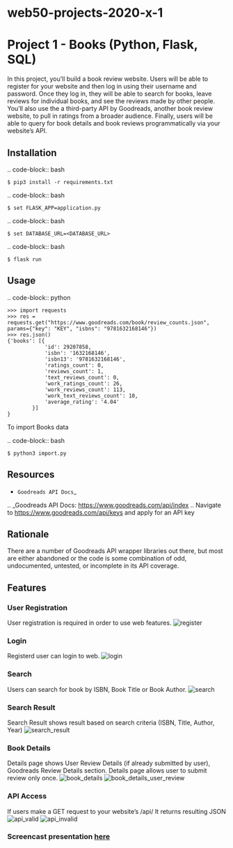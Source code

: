 # web50-projects-2020-x-1

# Project 1 - Books (Python, Flask, SQL)

In this project, you’ll build a book review website. Users will be able to register for your website and then log in using their username and password. Once they log in, they will be able to search for books, leave reviews for individual books, and see the reviews made by other people. You’ll also use the a third-party API by Goodreads, another book review website, to pull in ratings from a broader audience. Finally, users will be able to query for book details and book reviews programmatically via your website’s API.

Installation
------------

.. code-block:: bash

    $ pip3 install -r requirements.txt

.. code-block:: bash

    $ set FLASK_APP=application.py
	
.. code-block:: bash

    $ set DATABASE_URL=<DATABASE_URL>

.. code-block:: bash

    $ flask run
	
Usage
-----

.. code-block:: python

    >>> import requests
    >>> res = requests.get("https://www.goodreads.com/book/review_counts.json", params={"key": "KEY", "isbns": "9781632168146"})
    >>> res.json()
    {'books': [{
                'id': 29207858,
                'isbn': '1632168146',
                'isbn13': '9781632168146',
                'ratings_count': 0,
                'reviews_count': 1,
                'text_reviews_count': 0,
                'work_ratings_count': 26,
                'work_reviews_count': 113,
                'work_text_reviews_count': 10,
                'average_rating': '4.04'
            }]
	}

To import Books data

.. code-block:: bash

    $ python3 import.py
	
Resources
---------

* `Goodreads API Docs`_

.. _Goodreads API Docs: https://www.goodreads.com/api/index
.. Navigate to https://www.goodreads.com/api/keys and apply for an API key

Rationale
---------

There are a number of Goodreads API wrapper libraries out there, but most are
either abandoned or the code is some combination of odd, undocumented,
untested, or incomplete in its API coverage.


## Features

### User Registration
User registration is required in order to use web features.
![register](https://raw.githubusercontent.com/vaishalijagtap/web50-projects-2020-x-1/master/screens/register.PNG)

### Login
Registerd user can login to web.
![login](https://raw.githubusercontent.com/vaishalijagtap/web50-projects-2020-x-1/master/screens/login.PNG)

### Search
Users can search for book by ISBN, Book Title or Book Author.
![search](https://raw.githubusercontent.com/vaishalijagtap/web50-projects-2020-x-1/master/screens/search.PNG)


### Search Result
Search Result shows result based on search criteria (ISBN, Title, Author, Year)
![search_result](https://raw.githubusercontent.com/vaishalijagtap/web50-projects-2020-x-1/master/screens/search_result.PNG)



### Book Details
Details page shows User Review Details (if already submitted by user), Goodreads Review Details section.
Details page allows user to submit review only once. 
![book_details](https://raw.githubusercontent.com/vaishalijagtap/web50-projects-2020-x-1/master/screens/book_details.PNG)
![book_details_user_review](https://raw.githubusercontent.com/vaishalijagtap/web50-projects-2020-x-1/master/screens/book_details_user_review.PNG)


### API Access
If users make a GET request to your website’s /api/<isbn> It returns resulting JSON
![api_valid](https://raw.githubusercontent.com/vaishalijagtap/web50-projects-2020-x-1/master/screens/api_valid.PNG)
![api_invalid](https://raw.githubusercontent.com/vaishalijagtap/web50-projects-2020-x-1/master/screens/api_invalid.PNG)

### Screencast presentation [here](https://youtu.be/_htSZMUoHyw)
